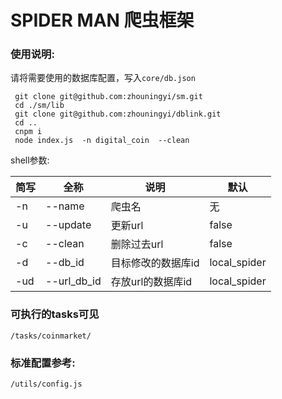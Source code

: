 # SPIDER MAN 爬虫框架

### 使用说明:
请将需要使用的数据库配置，写入```core/db.json```
``` shell
 git clone git@github.com:zhouningyi/sm.git
 cd ./sm/lib
 git clone git@github.com:zhouningyi/dblink.git
 cd ..
 cnpm i
 node index.js  -n digital_coin  --clean
```

shell参数:

| 简写 |全称 | 说明 | 默认 |
| -- | --- | ----- | -- |
| -n |--name|爬虫名|无|
| -u |--update|更新url|false|
| -c |--clean|删除过去url|false|
| -d |--db_id|目标修改的数据库id|local_spider|
| -ud |--url_db_id|存放url的数据库id|local_spider|


### 可执行的tasks可见
```shell
/tasks/coinmarket/
```

### 标准配置参考:
```shell
/utils/config.js
```

